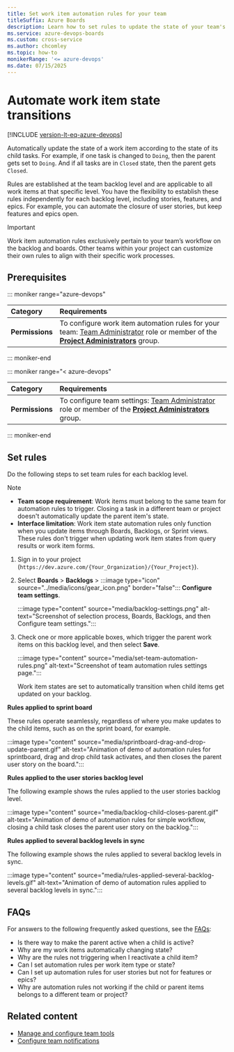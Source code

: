 ```yaml
---
title: Set work item automation rules for your team
titleSuffix: Azure Boards   
description: Learn how to set rules to update the state of your team's work items automatically, according to the state of the child tasks.  
ms.service: azure-devops-boards
ms.custom: cross-service
ms.author: chcomley
ms.topic: how-to
monikerRange: '<= azure-devops'
ms.date: 07/15/2025
---
```



# Automate work item state transitions

[!INCLUDE [version-lt-eq-azure-devops](../../includes/version-lt-eq-azure-devops.md)]

Automatically update the state of a work item according to the state of its child tasks. For example, if one task is changed to `Doing`, then the parent gets set to `Doing`. And if all tasks are in `Closed` state, then the parent gets `Closed`.

Rules are established at the team backlog level and are applicable to all work items at that specific level. You have the flexibility to establish these rules independently for each backlog level, including stories, features, and epics. For example, you can automate the closure of user stories, but keep features and epics open.

> [!IMPORTANT]
> Work item automation rules exclusively pertain to your team’s workflow on the backlog and boards. Other teams within your project can customize their own rules to align with their specific work processes.

## Prerequisites

::: moniker range="azure-devops"

| Category | Requirements |
|:-------------|:------------|
|**Permissions**| To configure work item automation rules for your team: [Team Administrator](../../organizations/settings/add-team-administrator.md) role or member of the [**Project Administrators**](../../organizations/security/change-project-level-permissions.md) group.|

::: moniker-end

::: moniker range="< azure-devops"

| Category | Requirements |
|:-------------|:------------|
|**Permissions**| To configure team settings: [Team Administrator](../../organizations/settings/add-team-administrator.md) role or member of the [**Project Administrators**](../../organizations/security/change-project-level-permissions.md) group.|

::: moniker-end

## Set rules

Do the following steps to set team rules for each backlog level. 

> [!NOTE]
> - **Team scope requirement**: Work items must belong to the same team for automation rules to trigger. Closing a task in a different team or project doesn't automatically update the parent item's state.
> - **Interface limitation**: Work item state automation rules only function when you update items through Boards, Backlogs, or Sprint views. These rules don't trigger when updating work item states from query results or work item forms.

1. Sign in to your project (```https://dev.azure.com/{Your_Organization}/{Your_Project}```).

2. Select **Boards** > **Backlogs** > :::image type="icon" source="../media/icons/gear_icon.png" border="false"::: **Configure team settings**.

   :::image type="content" source="media/backlog-settings.png" alt-text="Screenshot of selection process, Boards, Backlogs, and then Configure team settings.":::

3. Check one or more applicable boxes, which trigger the parent work items on this backlog level, and then select **Save**.

   :::image type="content" source="media/set-team-automation-rules.png" alt-text="Screenshot of team automation rules settings page.":::

   Work item states are set to automatically transition when child items get updated on your backlog.

**Rules applied to sprint board**

These rules operate seamlessly, regardless of where you make updates to the child items, such as on the sprint board, for example.

:::image type="content" source="media/sprintboard-drag-and-drop-update-parent.gif" alt-text="Animation of demo of automation rules for sprintboard, drag and drop child task activates, and then closes the parent user story on the board.":::

**Rules applied to the user stories backlog level**

The following example shows the rules applied to the user stories backlog level.

:::image type="content" source="media/backlog-child-closes-parent.gif" alt-text="Animation of demo of automation rules for simple workflow, closing a child task closes the parent user story on the backlog.":::

**Rules applied to several backlog levels in sync**

The following example shows the rules applied to several backlog levels in sync.

:::image type="content" source="media/rules-applied-several-backlog-levels.gif" alt-text="Animation of demo of automation rules applied to several backlog levels in sync.":::

## FAQs

For answers to the following frequently asked questions, see the [FAQs](../faqs.yml#automation-rules):
- Is there way to make the parent active when a child is active?
- Why are my work items automatically changing state?
- Why are the rules not triggering when I reactivate a child item?  
- Can I set automation rules per work item type or state?
- Can I set up automation rules for user stories but not for features or epics?
- Why are automation rules not working if the child or parent items belongs to a different team or project?

## Related content

- [Manage and configure team tools](../../organizations/settings/manage-teams.md)
- [Configure team notifications](../../organizations/notifications/manage-team-group-global-organization-notifications.md)
